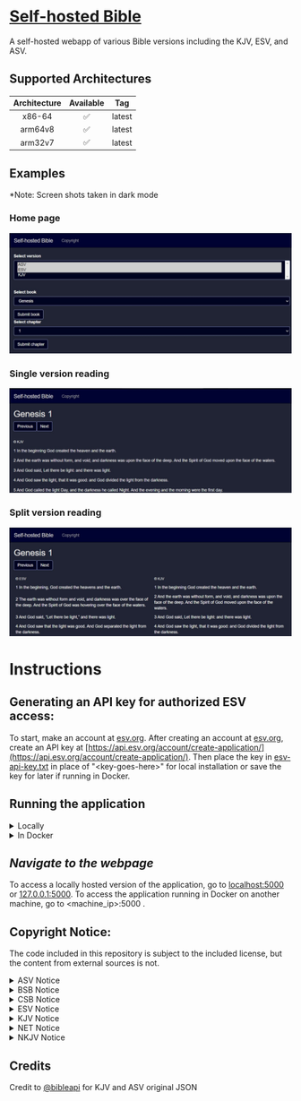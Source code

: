 # [Self-hosted Bible](https://github.com/samhaswon/selfhosted-bible)
A self-hosted webapp of various Bible versions including the KJV, ESV, and ASV.

## Supported Architectures
| Architecture | Available | Tag    |
|:------------:|:---------:|--------|
|    x86-64    |     ✅     | latest |
|   arm64v8    |     ✅     | latest |
|   arm32v7    |     ✅     | latest |

## Examples
*Note: Screen shots taken in dark mode <br>
### Home page
![](pictures/home.jpg)
### Single version reading
![](pictures/single_version.jpg)
### Split version reading
![](pictures/split_version.jpg)

# Instructions

## Generating an API key for authorized ESV access:
To start, make an account at [esv.org](https://www.esv.org/). After creating an account at [esv.org](https://www.esv.org/), create an API key at [https://api.esv.org/account/create-application/](https://api.esv.org/account/create-application/). Then place the key in [esv-api-key.txt](esv-api-key.txt) in place of "\<key-goes-here\>" for local installation or save the key for later if running in Docker.

## Running the application
<details>
    <summary>Locally</summary>

#### *Install Python 3*
This application requires Python 3 to run. To install it on Windows, download and run the installer at [python.org](https://www.python.org/downloads/). For Linux installation, you likely already have Python installed but maybe not pip. In this case, install python3 (if not already installed) and py3-pip (or whatever the package name is for Python 3 pip in your package manager) through your package manager. <br><br>
Then, verify Python was installed by running `python3 --version` on Linux or `py -version` on Windows.

For more detailed installation instructions, see [realpython.com](https://realpython.com/installing-python/).

#### *Install requirements*
```shell
pip3 install -r requirements.txt
```
#### *Execute:*
```shell
waitress-serve --port=5000 --call "main:create_app"
```
</details>

<details>
    <summary>In Docker</summary>

With docker, you have 2 options. You can either build the container yourself or pull it from [docker hub](https://hub.docker.com/r/samhaswon/self-hosted-bible)
#### Build the container
```shell
docker build -t self-hosted-bible .
``` 
##### (or) Pull the container
```shell
docker pull samhaswon/self-hosted-bible:latest
```

##### Run the container (detached)
Docker run
```shell
docker run -dp 5000:5000 \
       --restart=always \
       --name self-hosted-bible \
       -e ESV_API_KEY=<key-goes-here> \
       self-hosted-bible
```
Docker compose
```shell
version: '3'
services:
  self-hosted-bible-server:
    image: self-hosted-bible
    container_name: self-hosted-bible
    ports:
      - "5000:5000"
    restart: always
    environment:
      - ESV_API_KEY=<key-goes-here>
```
</details>

## *Navigate to the webpage*
To access a locally hosted version of the application, go to [localhost:5000](http://localhost:5000) or [127.0.0.1:5000](http://127.0.0.1:5000). To access the application running in Docker on another machine, go to <machine_ip>:5000 .

## Copyright Notice:
The code included in this repository is subject to the included license, but the content from external sources is not.

<details>
    <summary>ASV Notice</summary>

> Scripture quotations marked “ASV” are taken from the American Standard Version Bible (Public Domain).
</details>

<details>
    <summary>BSB Notice</summary>

> The Holy Bible, Berean Standard Bible, BSB is produced in cooperation with <a href="//biblehub.com">Bible Hub</a>, <a href="//discoverybible.com">Discovery Bible</a>, <a href="//openbible.com">OpenBible.com</a>, and the Berean Bible Translation Committee. This text of God's Word has been <a href="https://creativecommons.org/publicdomain/zero/1.0/"> dedicated to the public domain</a>.
</details>

<details>
    <summary>CSB Notice</summary>

> Scripture quotations marked CSB have been taken from the Christian Standard Bible®, Copyright © 2017 by Holman Bible Publishers. Used by permission. Christian Standard Bible® and CSB® are federally registered trademarks of Holman Bible Publishers.
</details>

<details>
    <summary>ESV Notice</summary>

>Scripture quotations marked “ESV” are from the ESV® Bible (The Holy Bible, English Standard Version®), copyright © 2001 by Crossway, a publishing ministry of Good News Publishers. Used by permission. All rights reserved. The ESV text may not be quoted in any publication made available to the public by a Creative Commons license. The ESV may not be translated into any other language.
>
>Users may not copy or download more than 500 verses of the ESV Bible or more than one half of any book of the ESV Bible.
</details>

<details>
    <summary>KJV Notice</summary>

> Rights in The Authorized Version of the Bible (King James Bible) in the United Kingdom are vested in the Crown and administered by the Crown’s patentee, Cambridge University Press. The reproduction by any means of the text of the King James Version is permitted to a maximum of five hundred (500) verses for liturgical and non-commercial educational use, provided that the verses quoted neither amount to a complete book of the Bible nor represent 25 per cent or more of the total text of the work in which they are quoted, subject to the following acknowledgement being included:
> Scripture quotations from The Authorized (King James) Version. Rights in the Authorized Version in the United Kingdom are vested in the Crown. Reproduced by permission of the Crown’s patentee, Cambridge University Press
> When quotations from the KJV text are used in materials not being made available for sale, such as church bulletins, orders of service, posters, presentation materials, or similar media, a complete copyright notice is not required but the initials KJV must appear at the end of the quotation.
> Rights or permission requests (including but not limited to reproduction in commercial publications) that exceed the above guidelines must be directed to the Permissions Department, Cambridge University Press, University Printing House, Shaftesbury Road, Cambridge CB2 8BS, UK (https://www.cambridge.org/about-us/rights-permissions) and approved in writing.
</details>

<details>
    <summary>NET Notice</summary>

> The Scriptures quoted are from the NET Bible® https://netbible.com copyright ©1996, 2019 used with permission from Biblical Studies Press, L.L.C. All rights reserved
>
> To see the NET Bible® study tool go to https://netbible.org.
</details>

<details>
    <summary>NKJV Notice</summary>

> Scriptures marked NKJV are taken from the NEW KING JAMES VERSION (NKJV): Scripture taken from the NEW KING JAMES VERSION®. Copyright© 1982 by Thomas Nelson, Inc. Used by permission. All rights reserved. 

<a href="https://www.thomasnelson.com/about-us/permissions/#permissionBiblesmartphone">See more info about usage of the NKJV here</a>
</details>

## Credits
Credit to [@bibleapi](https://github.com/bibleapi/bibleapi-bibles-json) for KJV and ASV original JSON
